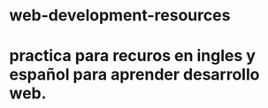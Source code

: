 # web-development-resources

# practica para recuros en ingles y español para aprender desarrollo web.
